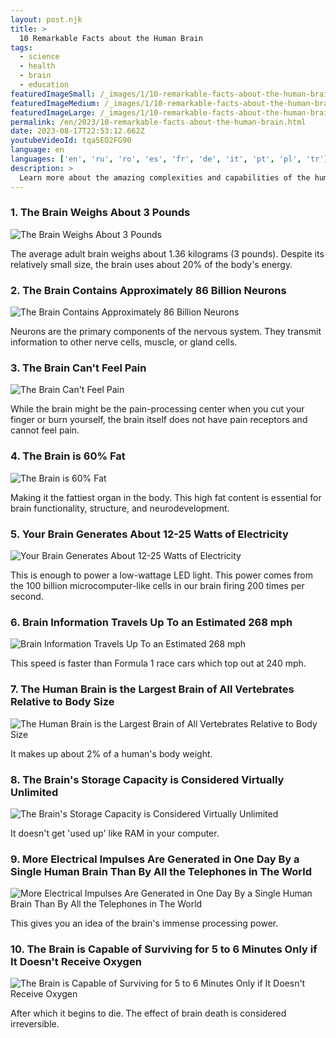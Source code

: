 ```yaml
---
layout: post.njk
title: >
  10 Remarkable Facts about the Human Brain
tags:
  - science
  - health
  - brain
  - education
featuredImageSmall: /_images/1/10-remarkable-facts-about-the-human-brain-cover-en-small.webp
featuredImageMedium: /_images/1/10-remarkable-facts-about-the-human-brain-cover-en-medium.webp
featuredImageLarge: /_images/1/10-remarkable-facts-about-the-human-brain-cover-en-large.webp
permalink: /en/2023/10-remarkable-facts-about-the-human-brain.html
date: 2023-08-17T22:53:12.662Z
youtubeVideoId: tqa5EO2FG90
language: en
languages: ['en', 'ru', 'ro', 'es', 'fr', 'de', 'it', 'pt', 'pl', 'tr']
description: >
  Learn more about the amazing complexities and capabilities of the human brain with this list of interesting facts.
---
```


### 1. The Brain Weighs About 3 Pounds

![The Brain Weighs About 3 Pounds](/_images/8/86988638645a46a2333f8c02f12b6898-medium.webp)

The average adult brain weighs about 1.36 kilograms (3 pounds). Despite its relatively small size, the brain uses about 20% of the body's energy.

### 2. The Brain Contains Approximately 86 Billion Neurons

![The Brain Contains Approximately 86 Billion Neurons](/_images/f/ff41dc12f7a12cba175ec9e675050f78-medium.webp)

Neurons are the primary components of the nervous system. They transmit information to other nerve cells, muscle, or gland cells.

### 3. The Brain Can't Feel Pain

![The Brain Can't Feel Pain](/_images/0/0b4abe2c3fc6195f6af85257f5c4c2ad-medium.webp)

While the brain might be the pain-processing center when you cut your finger or burn yourself, the brain itself does not have pain receptors and cannot feel pain.

### 4. The Brain is 60% Fat

![The Brain is 60% Fat](/_images/a/ade8b7e9bb459638901c25b006044052-medium.webp)

Making it the fattiest organ in the body. This high fat content is essential for brain functionality, structure, and neurodevelopment.

### 5. Your Brain Generates About 12-25 Watts of Electricity

![Your Brain Generates About 12-25 Watts of Electricity](/_images/1/1cc843db55712e8d56e0402682d3da25-medium.webp)

This is enough to power a low-wattage LED light. This power comes from the 100 billion microcomputer-like cells in our brain firing 200 times per second.

### 6. Brain Information Travels Up To an Estimated 268 mph

![Brain Information Travels Up To an Estimated 268 mph](/_images/0/0c58efc269fabd711846032e6d7a5d6e-medium.webp)

This speed is faster than Formula 1 race cars which top out at 240 mph.

### 7. The Human Brain is the Largest Brain of All Vertebrates Relative to Body Size

![The Human Brain is the Largest Brain of All Vertebrates Relative to Body Size](/_images/a/a8afe6984d04ae9a9e525921115eb024-medium.webp)

It makes up about 2% of a human's body weight.

### 8. The Brain's Storage Capacity is Considered Virtually Unlimited

![The Brain's Storage Capacity is Considered Virtually Unlimited](/_images/5/59e39392fa74ab6e502b56056c2ed74d-medium.webp)

It doesn't get 'used up' like RAM in your computer.

### 9. More Electrical Impulses Are Generated in One Day By a Single Human Brain Than By All the Telephones in The World

![More Electrical Impulses Are Generated in One Day By a Single Human Brain Than By All the Telephones in The World](/_images/1/1cc843db55712e8d56e0402682d3da25-medium.webp)

This gives you an idea of the brain's immense processing power.

### 10. The Brain is Capable of Surviving for 5 to 6 Minutes Only if It Doesn't Receive Oxygen

![The Brain is Capable of Surviving for 5 to 6 Minutes Only if It Doesn't Receive Oxygen](/_images/2/27661d561559e6f57d8794b01a95fa6e-medium.webp)

After which it begins to die. The effect of brain death is considered irreversible.

